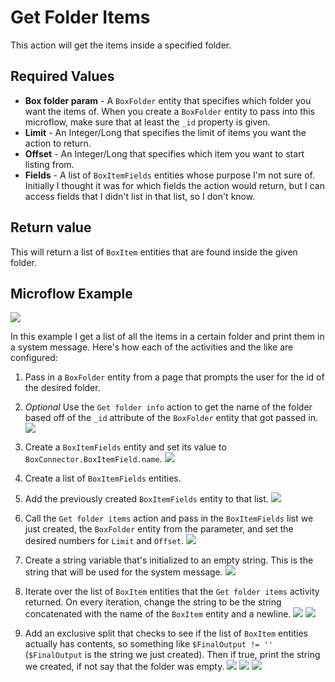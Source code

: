 # Get Folder Items

This action will get the items inside a specified folder.

## Required Values

* **Box folder param** - A `BoxFolder` entity that specifies which folder you want the items of. When you create a `BoxFolder` entity to pass into this microflow, make sure that at least the `_id` property is given.
* **Limit** - An Integer/Long that specifies the limit of items you want the action to return.
* **Offset** - An Integer/Long that specifies which item you want to start listing from.
* **Fields** - A list of `BoxItemFields` entities whose purpose I'm not sure of. Initially I thought it was for which fields the action would return, but I can access fields that I didn't list in that list, so I don't know.

## Return value

This will return a list of `BoxItem` entities that are found inside the given folder.

## Microflow Example

![](../../res/folder/get-folder-items/microflow.png)

In this example I get a list of all the items in a certain folder and print them in a system message. Here's how each of the activities and the like are configured:

1) Pass in a `BoxFolder` entity from a page that prompts the user for the id of the desired folder.

2) _Optional_ Use the `Get folder info` action to get the name of the folder based off of the `_id` attribute of the `BoxFolder` entity that got passed in.
![](../../res/folder/get-folder-items/02-get-folder-info.png)

3) Create a `BoxItemFields` entity and set its value to `BoxConnector.BoxItemField.name`.
![](../../res/folder/get-folder-items/03-create-box-field-items.png)

4) Create a list of `BoxItemFields` entities.

5) Add the previously created `BoxItemFields` entity to that list.
![](../../res/folder/get-folder-items/05-add-to-list.png)

6) Call the `Get folder items` action and pass in the `BoxItemFields` list we just created, the `BoxFolder` entity from the parameter, and set the desired numbers for `Limit` and `Offset`.
![](../../res/folder/get-folder-items/06-get-folder-items.png)

7) Create a string variable that's initialized to an empty string. This is the string that will be used for the system message.
![](../../res/folder/get-folder-items/07-create-variable.png)

8) Iterate over the list of `BoxItem` entities that the `Get folder items` activity returned. On every iteration, change the string to be the string concatenated with the name of the `BoxItem` entity and a newline.
![](../../res/folder/get-folder-items/08-loop.png)
![](../../res/folder/get-folder-items/08-change-variable.png)

9) Add an exclusive split that checks to see if the list of `BoxItem` entities actually has contents, so something like `$FinalOutput != ''` (`$FinalOutput` is the string we just created). Then if true, print the string we created, if not say that the folder was empty.
![](../../res/folder/get-folder-items/09-exclusive-split.png)
![](../../res/folder/get-folder-items/09-message-true.png)
![](../../res/folder/get-folder-items/09-message-false.png)
